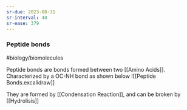 ```yaml
---
sr-due: 2023-08-31
sr-interval: 40
sr-ease: 379
---
```

### Peptide bonds
#biology/biomolecules 

Peptide bonds are bonds formed between two [[Amino Acids]].
Characterized by a OC-NH bond as shown below
![[Peptide Bonds.excalidraw]]

They are formed by [[Condensation Reaction]], and can be broken by [[Hydrolisis]]